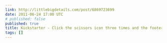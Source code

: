 ```yaml
---
link: http://littlebigdetails.com/post/6869723699
date: 2011-06-24 17:00 UTC
# published: false
published: true
title: Kickstarter - Click the scissors icon three times and the footer...
tags: []
---
```



